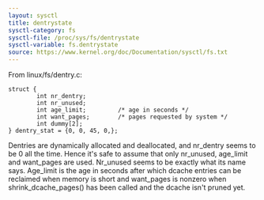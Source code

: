 ```yaml
---
layout: sysctl
title: dentrystate
sysctl-category: fs
sysctl-file: /proc/sys/fs/dentrystate
sysctl-variable: fs.dentrystate
source: https://www.kernel.org/doc/Documentation/sysctl/fs.txt
---
```


From linux/fs/dentry.c:

```
struct {
        int nr_dentry;
        int nr_unused;
        int age_limit;         /* age in seconds */
        int want_pages;        /* pages requested by system */
        int dummy[2];
} dentry_stat = {0, 0, 45, 0,};
```

Dentries are dynamically allocated and deallocated, and
nr_dentry seems to be 0 all the time. Hence it's safe to
assume that only nr_unused, age_limit and want_pages are
used. Nr_unused seems to be exactly what its name says.
Age_limit is the age in seconds after which dcache entries
can be reclaimed when memory is short and want_pages is
nonzero when shrink_dcache_pages() has been called and the
dcache isn't pruned yet.

